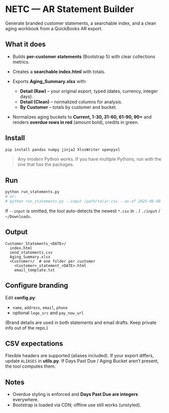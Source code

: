 # NETC — AR Statement Builder

Generate branded customer statements, a searchable index, and a clean aging workbook from a QuickBooks AR export.

## What it does

* Builds **per-customer statements** (Bootstrap 5) with clear collections metrics.
* Creates a **searchable index.html** with totals.
* Exports **Aging\_Summary.xlsx** with:

    * **Detail (Raw)** – your original export, typed (dates, currency, integer days).
    * **Detail (Clean)** – normalized columns for analysis.
    * **By Customer** – totals by customer and bucket.
* Normalizes aging buckets to **Current, 1-30, 31-60, 61-90, 90+** and renders **overdue rows in red** (amount bold),
  credits in green.

## Install

```bash
pip install pandas numpy jinja2 XlsxWriter openpyxl
```

> Any modern Python works. If you have multiple Pythons, run with the one that has the packages.

## Run

```bash
python run_statements.py
# or:
# python run_statements.py --input /path/to/ar.csv --as-of 2025-08-08 --outdir ./Statements_2025-08-08 --logo /path/to/logo.png
```

If `--input` is omitted, the tool auto-detects the newest `*.csv` in `.` / `./input` / `~/Downloads`.

## Output

```
Customer_Statements_<DATE>/
  index.html
  send_statements.csv
  Aging_Summary.xlsx
  <Customer>/  # one folder per customer
    <Customer>_statement_<DATE>.html
    email_template.txt
```

## Configure branding

Edit **config.py**:

* `name`, `address`, `email`, `phone`
* optional `logo_src` and `pay_now_url`

(Brand details are used in both statements and email drafts. Keep private info out of the repo.)

## CSV expectations

Flexible headers are supported (aliases included). If your export differs, update `ALIASES` in **utils.py**. If Days
Past Due / Aging Bucket aren’t present, the tool computes them.

## Notes

* Overdue styling is enforced and **Days Past Due are integers** everywhere.
* Bootstrap is loaded via CDN; offline use still works (unstyled).
